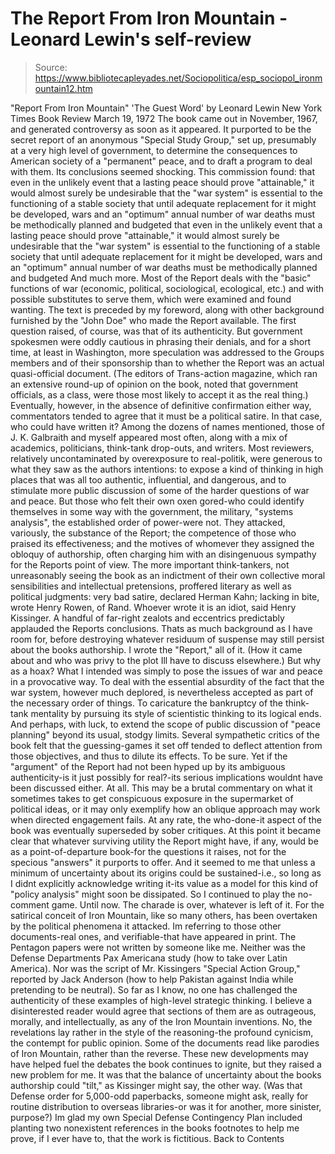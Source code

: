 # The Report From Iron Mountain - Leonard Lewin's self-review

> Source: https://www.bibliotecapleyades.net/Sociopolitica/esp_sociopol_ironmountain12.htm

"Report From Iron Mountain" 'The Guest Word'
by Leonard Lewin New York Times Book Review
March 19, 1972
The book came out in November, 1967, and generated controversy as soon as it appeared.
It purported to be the secret report of an anonymous "Special Study Group," set up, presumably at a very high level of government, to determine the consequences to American society of a "permanent" peace, and to draft a program to deal with them.
Its conclusions seemed shocking. This commission found:
that even in the unlikely event that a lasting peace should prove "attainable," it would almost surely be undesirable that the "war system" is essential to the functioning of a stable society that until adequate replacement for it might be developed, wars and an "optimum" annual number of war deaths must be methodically planned and budgeted
that even in the unlikely event that a lasting peace should prove "attainable," it would almost surely be undesirable
that the "war system" is essential to the functioning of a stable society
that until adequate replacement for it might be developed, wars and an "optimum" annual number of war deaths must be methodically planned and budgeted
And much more.
Most of the Report deals with the "basic" functions of war (economic, political, sociological, ecological, etc.) and with possible substitutes to serve them, which were examined and found wanting.
The text is preceded by my foreword, along with other background furnished by the "John Doe" who made the Report available. The first question raised, of course, was that of its authenticity. But government spokesmen were oddly cautious in phrasing their denials, and for a short time, at least in Washington, more speculation was addressed to the Groups members and of their sponsorship than to whether the Report was an actual quasi-official document. (The editors of Trans-action magazine, which ran an extensive round-up of opinion on the book, noted that government officials, as a class, were those most likely to accept it as the real thing.) Eventually, however, in the absence of definitive confirmation either way, commentators tended to agree that it must be a political satire. In that case, who could have written it? Among the dozens of names mentioned, those of J. K. Galbraith and myself appeared most often, along with a mix of academics, politicians, think-tank drop-outs, and writers. Most reviewers, relatively uncontaminated by overexposure to real-politik, were generous to what they saw as the authors intentions:
to expose a kind of thinking in high places that was all too authentic, influential, and dangerous, and to stimulate more public discussion of some of the harder questions of war and peace.
But those who felt their own oxen gored-who could identify themselves in some way with the government, the military, "systems analysis", the established order of power-were not.
They attacked, variously, the substance of the Report; the competence of those who praised its effectiveness; and the motives of whomever they assigned the obloquy of authorship, often charging him with an disingenuous sympathy for the Reports point of view.
The more important think-tankers, not unreasonably seeing the book as an indictment of their own collective moral sensibilities and intellectual pretensions, proffered literary as well as political judgments: very bad satire, declared Herman Kahn; lacking in bite, wrote Henry Rowen, of Rand. Whoever wrote it is an idiot, said Henry Kissinger. A handful of far-right zealots and eccentrics predictably applauded the Reports conclusions. Thats as much background as I have room for, before destroying whatever residuum of suspense may still persist about the books authorship. I wrote the "Report," all of it. (How it came about and who was privy to the plot Ill have to discuss elsewhere.) But why as a hoax? What I intended was simply to pose the issues of war and peace in a provocative way. To deal with the essential absurdity of the fact that the war system, however much deplored, is nevertheless accepted as part of the necessary order of things. To caricature the bankruptcy of the think-tank mentality by pursuing its style of scientistic thinking to its logical ends. And perhaps, with luck, to extend the scope of public discussion of "peace planning" beyond its usual, stodgy limits. Several sympathetic critics of the book felt that the guessing-games it set off tended to deflect attention from those objectives, and thus to dilute its effects. To be sure. Yet if the "argument" of the Report had not been hyped up by its ambiguous authenticity-is it just possibly for real?-its serious implications wouldnt have been discussed either. At all.
This may be a brutal commentary on what it sometimes takes to get conspicuous exposure in the supermarket of political ideas, or it may only exemplify how an oblique approach may work when directed engagement fails. At any rate, the who-done-it aspect of the book was eventually superseded by sober critiques. At this point it became clear that whatever surviving utility the Report might have, if any, would be as a point-of-departure book-for the questions it raises, not for the specious "answers" it purports to offer. And it seemed to me that unless a minimum of uncertainty about its origins could be sustained-i.e., so long as I didnt explicitly acknowledge writing it-its value as a model for this kind of "policy analysis" might soon be dissipated.
So I continued to play the no-comment game. Until now. The charade is over, whatever is left of it. For the satirical conceit of Iron Mountain, like so many others, has been overtaken by the political phenomena it attacked. Im referring to those other documents-real ones, and verifiable-that have appeared in print. The Pentagon papers were not written by someone like me.
Neither was the Defense Departments Pax Americana study (how to take over Latin America). Nor was the script of Mr. Kissingers "Special Action Group," reported by Jack Anderson (how to help Pakistan against India while pretending to be neutral). So far as I know, no one has challenged the authenticity of these examples of high-level strategic thinking. I believe a disinterested reader would agree that sections of them are as outrageous, morally, and intellectually, as any of the Iron Mountain inventions.
No, the revelations lay rather in the style of the reasoning-the profound cynicism, the contempt for public opinion. Some of the documents read like parodies of Iron Mountain, rather than the reverse. These new developments may have helped fuel the debates the book continues to ignite, but they raised a new problem for me.
It was that the balance of uncertainty about the books authorship could "tilt," as Kissinger might say, the other way. (Was that Defense order for 5,000-odd paperbacks, someone might ask, really for routine distribution to overseas libraries-or was it for another, more sinister, purpose?)
Im glad my own Special Defense Contingency Plan included planting two nonexistent references in the books footnotes to help me prove, if I ever have to, that the work is fictitious.
Back to Contents
